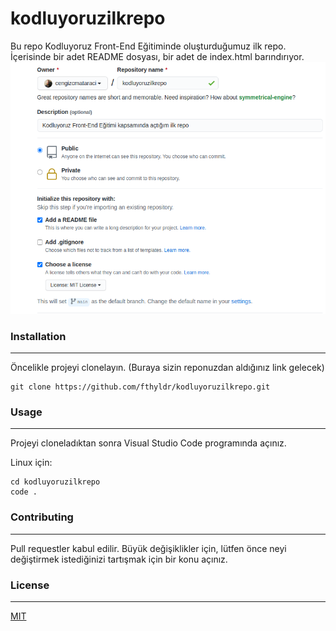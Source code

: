 # kodluyoruzilkrepo
Bu repo Kodluyoruz Front-End Eğitiminde oluşturduğumuz ilk repo. İçerisinde bir adet README dosyası, bir adet de index.html barındırıyor.
![Kodluyoruz Logo](https://raw.githubusercontent.com/Kodluyoruz/taskforce/main/git/odev1/figures/github.png)

### Installation
------------------------------------------------------  
Öncelikle projeyi clonelayın. (Buraya sizin reponuzdan aldığınız link gelecek)
``` 
git clone https://github.com/fthyldr/kodluyoruzilkrepo.git
``` 
### Usage
------------------------------------------------------  
Projeyi cloneladıktan sonra Visual Studio Code programında açınız.

Linux için:
``` 
cd kodluyoruzilkrepo
code .
``` 
### Contributing
------------------------------------------------------  
Pull requestler kabul edilir. Büyük değişiklikler için, lütfen önce neyi değiştirmek istediğinizi tartışmak için bir konu açınız.
### License
------------------------------------------------------ 
[MIT](https://choosealicense.com/licenses/mit/)

